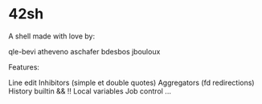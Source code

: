 # 42sh

A shell made with love by:

qle-bevi
atheveno
aschafer
bdesbos
jbouloux

Features:

Line edit
Inhibitors (simple et double quotes)
Aggregators (fd redirections)
History builtin && !!
Local variables
Job control
...



